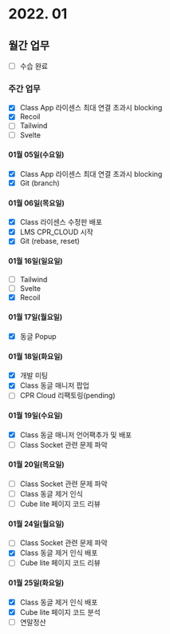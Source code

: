 # 2022. 01

## 월간 업무

- [ ] 수습 완료

### 주간 업무

- [x] Class App 라이센스 최대 연결 초과시 blocking
- [x] Recoil
- [ ] Tailwind
- [ ] Svelte

#### 01월 05일(수요일)

- [x] Class App 라이센스 최대 연결 초과시 blocking
- [x] Git (branch)

#### 01월 06일(목요일)

- [x] Class 라이센스 수정판 배포
- [x] LMS CPR_CLOUD 시작
- [x] Git (rebase, reset)

#### 01월 16일(일요일)

- [ ] Tailwind
- [ ] Svelte
- [x] Recoil

#### 01월 17일(월요일)

- [x] 동글 Popup

#### 01월 18일(화요일)

- [x] 개발 미팅
- [x] Class 동글 매니저 팝업
- [ ] CPR Cloud 리팩토링(pending)

#### 01월 19일(수요일)

- [x] Class 동글 매니저 언어팩추가 및 배포
- [ ] Class Socket 관련 문제 파악

#### 01월 20일(목요일)

- [ ] Class Socket 관련 문제 파악
- [ ] Class 동글 제거 인식
- [ ] Cube lite 페이지 코드 리뷰

#### 01월 24일(월요일)

- [ ] Class Socket 관련 문제 파악
- [x] Class 동글 제거 인식 배포
- [ ] Cube lite 페이지 코드 리뷰

#### 01월 25일(화요일)

- [x] Class 동글 제거 인식 배포
- [x] Cube lite 페이지 코드 분석
- [ ] 연말정산
